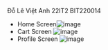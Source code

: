 Đỗ Lê Việt Anh 22IT2 BIT220014
- Home Screen![image](https://github.com/user-attachments/assets/87196761-82f8-4f0c-b271-a6f18611c1c9)
- Cart Screen ![image](https://github.com/user-attachments/assets/44d184dc-64ca-41a8-9614-a4d7013c2aec)
- Profile Screen ![image](https://github.com/user-attachments/assets/7448f4bb-6ae9-4561-beaa-9156afccca72)

